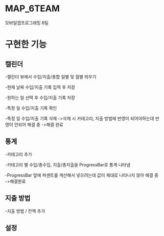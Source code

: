 # MAP_6TEAM
모바일앱프로그래밍 6팀

# 구현한 기능
## 캘린더

-캘린더 뷰에서 수입/지출/총합 일별 및 월별 띄우기

-현재 날짜 수입/지출 기록 입력 후 저장

-원하는 일 선택 후 수입/지출 기록 저장

-특정 일 수입/지출 기록 확인

-특정 일 수입/지출 기록 삭제
->삭제 시 카테고리, 지출 방법에 반영이 되어야하는데 반영이 안되어 해결 중
->해결 완료

## 통계

-카테고리 추가

-카테고리 별 수입/총수입, 지출/총지출을 ProgressBar로 통계 나타냄

-ProgressBar 앞에 퍼센트를 계산해서 넣으려는데 값이 제대로 나타나지 않아 해결 중
->해결완료

## 지출 방법

-지출 방법 / 잔액 추가

## 설정
